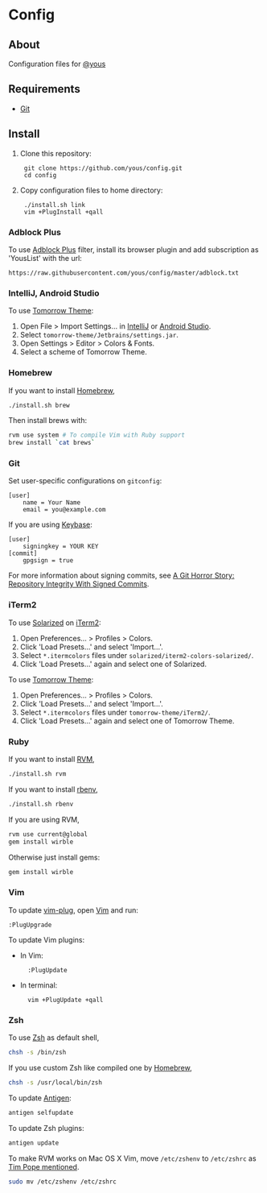 # Config

## About

Configuration files for [@yous](https://github.com/yous)

## Requirements

- [Git][]

[Git]: http://git-scm.com

## Install

1. Clone this repository:

        git clone https://github.com/yous/config.git
        cd config

2. Copy configuration files to home directory:

        ./install.sh link
        vim +PlugInstall +qall

### Adblock Plus

To use [Adblock Plus][] filter, install its browser plugin and add subscription as 'YousList' with the url:

```
https://raw.githubusercontent.com/yous/config/master/adblock.txt
```

[Adblock Plus]: https://adblockplus.org

### IntelliJ, Android Studio

To use [Tomorrow Theme][]:

[Tomorrow Theme]: https://github.com/ChrisKempson/Tomorrow-Theme

1. Open File > Import Settings… in [IntelliJ][] or [Android Studio][].
2. Select `tomorrow-theme/Jetbrains/settings.jar`.
3. Open Settings > Editor > Colors & Fonts.
4. Select a scheme of Tomorrow Theme.

[IntelliJ]: http://www.jetbrains.com/idea/
[Android Studio]: http://developer.android.com/sdk/installing/studio.html

### Homebrew

If you want to install [Homebrew][],

[Homebrew]: http://brew.sh

``` sh
./install.sh brew
```

Then install brews with:

``` sh
rvm use system # To compile Vim with Ruby support
brew install `cat brews`
```

### Git

Set user-specific configurations on `gitconfig`:

```
[user]
	name = Your Name
	email = you@example.com
```

If you are using [Keybase][]:

[Keybase]: https://keybase.io

```
[user]
	signingkey = YOUR KEY
[commit]
	gpgsign = true
```

For more information about signing commits, see [A Git Horror Story: Repository Integrity With Signed Commits](http://mikegerwitz.com/papers/git-horror-story).

### iTerm2

To use [Solarized][] on [iTerm2][]:

[Solarized]: https://github.com/altercation/solarized
[iTerm2]: http://www.iterm2.com

1. Open Preferences… > Profiles > Colors.
2. Click 'Load Presets…' and select 'Import…'.
3. Select `*.itermcolors` files under `solarized/iterm2-colors-solarized/`.
4. Click 'Load Presets…' again and select one of Solarized.

To use [Tomorrow Theme][]:

1. Open Preferences… > Profiles > Colors.
2. Click 'Load Presets…' and select 'Import…'.
3. Select `*.itermcolors` files under `tomorrow-theme/iTerm2/`.
4. Click 'Load Presets…' again and select one of Tomorrow Theme.

### Ruby

If you want to install [RVM][],

[RVM]: http://rvm.io

``` sh
./install.sh rvm
```

If you want to install [rbenv][],

[rbenv]: https://github.com/sstephenson/rbenv

``` sh
./install.sh rbenv
```

If you are using RVM,

``` sh
rvm use current@global
gem install wirble
```

Otherwise just install gems:

``` sh
gem install wirble
```

### Vim

To update [vim-plug][], open [Vim][] and run:

[vim-plug]: https://github.com/junegunn/vim-plug
[Vim]: http://www.vim.org

```
:PlugUpgrade
```

To update Vim plugins:

- In Vim:

        :PlugUpdate

- In terminal:

        vim +PlugUpdate +qall

### Zsh

To use [Zsh][] as default shell,

[Zsh]: http://www.zsh.org

``` sh
chsh -s /bin/zsh
```

If you use custom Zsh like compiled one by [Homebrew][],

``` sh
chsh -s /usr/local/bin/zsh
```

To update [Antigen][]:

[Antigen]: http://antigen.sharats.me

``` sh
antigen selfupdate
```

To update Zsh plugins:

``` sh
antigen update
```

To make RVM works on Mac OS X Vim, move `/etc/zshenv` to `/etc/zshrc` as [Tim Pope mentioned](https://github.com/tpope/vim-rvm#faq).

``` sh
sudo mv /etc/zshenv /etc/zshrc
```
